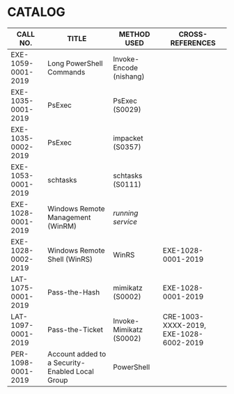 # CATALOG

CALL NO. | TITLE | METHOD USED | CROSS-REFERENCES
--- | --- | --- | ---
EXE-1059-0001-2019 | Long PowerShell Commands    | Invoke-Encode (nishang) | 
EXE-1035-0001-2019 | PsExec                      | PsExec (S0029)          |
EXE-1035-0002-2019 | PsExec                      | impacket (S0357)        |
EXE-1053-0001-2019 | schtasks                    | schtasks (S0111)        | 
EXE-1028-0001-2019 | Windows Remote Management (WinRM)  | *running service*       |
EXE-1028-0002-2019 | Windows Remote Shell (WinRS)       | WinRS                   | EXE-1028-0001-2019
LAT-1075-0001-2019 | Pass-the-Hash               | mimikatz (S0002)        | EXE-1028-0001-2019
LAT-1097-0001-2019 | Pass-the-Ticket             | Invoke-Mimikatz (S0002) | CRE-1003-XXXX-2019, EXE-1028-6002-2019
PER-1098-0001-2019 | Account added to a Security-Enabled Local Group | PowerShell | 